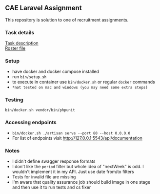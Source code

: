 ## CAE Laravel Assignment
This repository is solution to one of recruitment assignments.
### Task details

[Task description](doc/assignement.md)  
[Roster file](doc/roster.md)


### Setup
- have docker and docker compose installed
- run `bin/setup.sh`
- to execute in container use `bin/docker.sh` or regular `docker` commands
- `*not tested on mac and windows (you may need some extra steps)`

### Testing
`bin/docker.sh vendor/bin/phpunit`

### Accessing endpoints
-   `bin/docker.sh ./artisan serve --port 80 --host 0.0.0.0`
- For list of endpoints visit http://127.0.0.1:5543/api/documentation

### Notes
- I didn't define swagger response formats
- I don't like the `period` filter but whole idea of "nextWeek" is odd. I wouldn't implement it in my API. Just use date from/to filters
- Tests for invalid file are missing
- I'm aware that quality assurance job should build image in one stage and then use it to run tests and cs fixer
